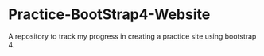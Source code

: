 # Practice-BootStrap4-Website
A repository to track my progress in creating a practice site using bootstrap 4.
